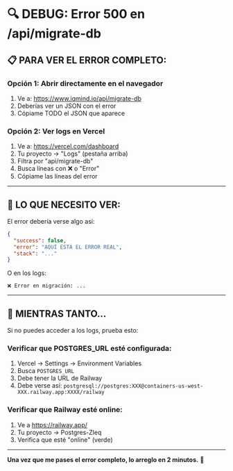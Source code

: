 # 🔍 DEBUG: Error 500 en /api/migrate-db

## 📋 PARA VER EL ERROR COMPLETO:

### Opción 1: Abrir directamente en el navegador
1. Ve a: https://www.iqmind.io/api/migrate-db
2. Deberías ver un JSON con el error
3. Cópiame TODO el JSON que aparece

### Opción 2: Ver logs en Vercel
1. Ve a: https://vercel.com/dashboard
2. Tu proyecto → "Logs" (pestaña arriba)
3. Filtra por "api/migrate-db"
4. Busca líneas con ❌ o "Error"
5. Cópiame las líneas del error

---

## 🎯 LO QUE NECESITO VER:

El error debería verse algo así:
```json
{
  "success": false,
  "error": "AQUÍ ESTÁ EL ERROR REAL",
  "stack": "..."
}
```

O en los logs:
```
❌ Error en migración: ...
```

---

## 🔧 MIENTRAS TANTO...

Si no puedes acceder a los logs, prueba esto:

### Verificar que POSTGRES_URL esté configurada:
1. Vercel → Settings → Environment Variables
2. Busca `POSTGRES_URL`
3. Debe tener la URL de Railway
4. Debe verse así: `postgresql://postgres:XXX@containers-us-west-XXX.railway.app:XXXX/railway`

### Verificar que Railway esté online:
1. Ve a https://railway.app/
2. Tu proyecto → Postgres-Zleq
3. Verifica que esté "online" (verde)

---

**Una vez que me pases el error completo, lo arreglo en 2 minutos.** 🚀

